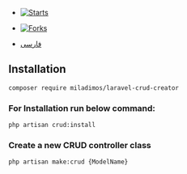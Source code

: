 - [![Starts](https://img.shields.io/github/stars/miladimos/laravel-crud-creator?style=flat&logo=github)](https://github.com/miladimos/laravel-crud-creator/forks)
- [![Forks](https://img.shields.io/github/forks/miladimos/laravel-crud-creator?style=flat&logo=github)](https://github.com/miladimos/laravel-crud-creator/stargazers)

- [فارسی](README.md)

## Installation

``composer require miladimos/laravel-crud-creator``


### For Installation run below command: 

``php artisan crud:install``


### Create a new CRUD controller class

``php artisan make:crud {ModelName}``
